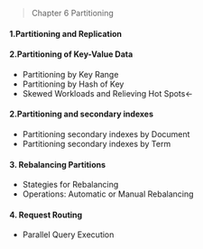 > Chapter 6 Partitioning

#### 1.Partitioning and Replication

#### 2.Partitioning of Key-Value Data
* Partitioning by Key Range
* Partitioning by Hash of Key
* Skewed Workloads and Relieving Hot Spots<-

#### 2.Partitioning and secondary indexes
* Partitioning secondary indexes by Document
* Partitioning secondary indexes by Term

#### 3. Rebalancing Partitions
* Stategies for Rebalancing
* Operations: Automatic or Manual Rebalancing

#### 4. Request Routing
* Parallel Query Execution
